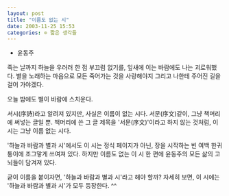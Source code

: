 ```yaml
---
layout: post
title: "이름도 없는 시"
date: 2003-11-25 15:53
categories: ⊙ 짧은 생각들
---
```


- 윤동주

죽는 날까지 하늘을 우러러
한 점 부끄럼 없기를,
잎새에 이는 바람에도
나는 괴로워했다.
별을 노래하는 마음으로
모든 죽어가는 것을 사랑해야지
그리고 나한테 주어진 길을 걸어 가야겠다. 

오늘 밤에도 별이 바람에 스치운다. 


서시(序詩)라고 알려져 있지만, 사실은 이름이 없는 시다. 서문(序文)같이, 그냥 책머리에 써넣는 글일 뿐. 책머리에 쓴 그 글 제목을 '서문(序文)'이라고 하지 않는 것처럼, 이 시는 그냥 이름 없는 시다.

'하늘과 바람과 별과 시'에서도 이 시는 정식 페이지가 아닌, 장을 시작하는 빈 여백 한귀퉁이에 조그맣게 쓰여져 있다. 하지만 이름도 없는 이 시 한 편에 윤동주의 모든 삶의 고뇌들이 담겨져 있다.

굳이 이름을 붙이자면, '하늘과 바람과 별과 시'라고 해야 할까? 자세히 보면, 이 시에는 '하늘과 바람과 별과 시'가 모두 등장한다. ^^
       
